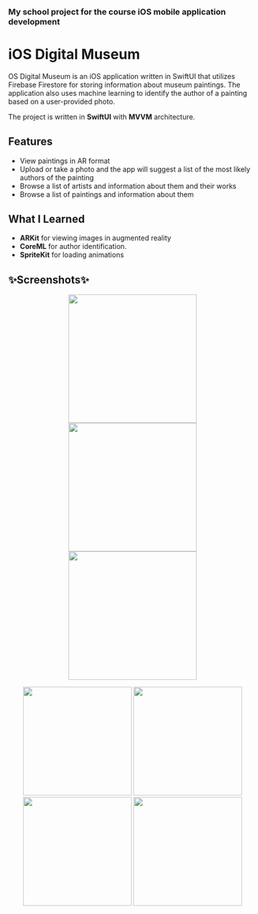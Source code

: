 
### My school project for the course iOS mobile application development

# iOS Digital Museum
OS Digital Museum is an iOS application written in SwiftUI that utilizes Firebase Firestore for storing information about museum paintings. The application also uses machine learning to identify the author of a painting based on a user-provided photo.

The project is written in **SwiftUI** with **MVVM** architecture.

## Features
* View paintings in AR format
* Upload or take a photo and the app will suggest a list of the most likely authors of the painting
* Browse a list of artists and information about them and their works
* Browse a list of paintings and information about them

## What I Learned
* **ARKit** for viewing images in augmented reality
* **CoreML** for author identification.
* **SpriteKit** for loading animations

## ✨Screenshots✨
<p align="center">
  <img src="https://user-images.githubusercontent.com/108953811/231886258-cbfe8fd9-465d-4cfe-834c-5f133d53098f.gif" width="260"/>
  <img src="https://user-images.githubusercontent.com/108953811/231887423-c3370c10-7ade-4a9a-ab41-6f637abd1cae.gif" width="260"/>
  <img src="https://user-images.githubusercontent.com/108953811/231886631-20292c09-0beb-4706-bc64-402b826363df.gif" width="260"/>
</p>

<p align="center">
<img src="https://user-images.githubusercontent.com/108953811/231879005-1f308f7a-5ef1-4fcb-81dd-700f9c1aa9c6.png" width="220">
  <img src="https://user-images.githubusercontent.com/108953811/231879048-4481c940-513a-4ad2-afcb-b4918399a30e.png" width="220" />
  <img src="https://user-images.githubusercontent.com/108953811/231886556-7df91b47-8735-4e12-98a1-d560fc5faf5d.png" width="220" />
<img src="https://user-images.githubusercontent.com/108953811/231879181-03f6a943-4d37-4711-ae90-91185072377d.png" width="220" />
</p>



